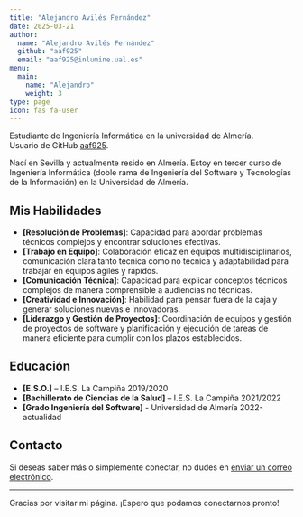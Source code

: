 ```yaml
---
title: "Alejandro Avilés Fernández"
date: 2025-03-21
author:
  name: "Alejandro Avilés Fernández"
  github: "aaf925"
  email: "aaf925@inlumine.ual.es"
menu:
  main:
    name: "Alejandro"
    weight: 3
type: page
icon: fas fa-user
---
```


Estudiante de Ingeniería Informática en la universidad de Almería. <br>
Usuario de GitHub [aaf925](https://github.com/aaf925).

Nací en Sevilla y actualmente resido en Almería. Estoy en tercer curso de Ingeniería Informática (doble rama de Ingeniería del Software y Tecnologías de la Información) en la Universidad de Almería.

## Mis Habilidades

- **[Resolución de Problemas]**: Capacidad para abordar problemas técnicos complejos y encontrar soluciones efectivas.
- **[Trabajo en Equipo]**: Colaboración eficaz en equipos multidisciplinarios, comunicación clara tanto técnica como no técnica y adaptabilidad para trabajar en equipos ágiles y rápidos.
- **[Comunicación Técnica]**: Capacidad para explicar conceptos técnicos complejos de manera comprensible a audiencias no técnicas.
- **[Creatividad e Innovación]**: Habilidad para pensar fuera de la caja y generar soluciones nuevas e innovadoras.
- **[Liderazgo y Gestión de Proyectos]**: Coordinación de equipos y gestión de proyectos de software y planificación y ejecución de tareas de manera eficiente para cumplir con los plazos establecidos.

## Educación

- **[E.S.O.]** – I.E.S. La Campiña 2019/2020
- **[Bachillerato de Ciencias de la Salud]** – I.E.S. La Campiña 2021/2022
- **[Grado Ingeniería del Software]** - Universidad de Almería 2022-actualidad
## Contacto

Si deseas saber más o simplemente conectar, no dudes en [enviar un correo electrónico](mailto:aaf@inlumine.ual.es).

---

Gracias por visitar mi página. ¡Espero que podamos conectarnos pronto!